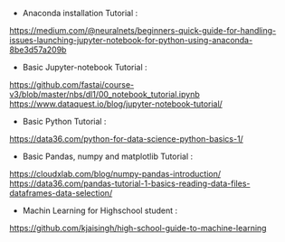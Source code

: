 * Anaconda installation Tutorial : 

https://medium.com/@neuralnets/beginners-quick-guide-for-handling-issues-launching-jupyter-notebook-for-python-using-anaconda-8be3d57a209b

* Basic Jupyter-notebook Tutorial :

https://github.com/fastai/course-v3/blob/master/nbs/dl1/00_notebook_tutorial.ipynb
https://www.dataquest.io/blog/jupyter-notebook-tutorial/

* Basic Python Tutorial :

https://data36.com/python-for-data-science-python-basics-1/

* Basic Pandas, numpy and matplotlib Tutorial :

https://cloudxlab.com/blog/numpy-pandas-introduction/
https://data36.com/pandas-tutorial-1-basics-reading-data-files-dataframes-data-selection/


* Machin Learning for Highschool student :

https://github.com/kjaisingh/high-school-guide-to-machine-learning
